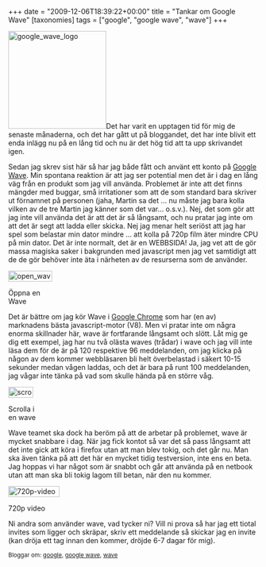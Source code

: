 +++
date = "2009-12-06T18:39:22+00:00"
title = "Tankar om Google Wave"
[taxonomies]
tags = ["google", "google wave", "wave"]
+++

<img class="size-full wp-image-767 alignright" title="google_wave_logo" src="/images/2009/10/google_wave_logo.jpg" alt="google_wave_logo" width="197" height="197" />Det har varit en upptagen tid för mig de senaste månaderna, och det har gått ut på bloggandet, det har inte blivit ett enda inlägg nu på en lång tid och nu är det hög tid att ta upp skrivandet igen.

Sedan jag skrev sist här så har jag både fått och använt ett konto på [Google Wave][1]. Min spontana reaktion är att jag ser potential men det är i dag en lång väg från en produkt som jag vill använda. Problemet är inte att det finns mängder med buggar, små irritationer som att de som standard bara skriver ut förnamnet på personen (jaha, Martin sa det &#8230; nu måste jag bara kolla vilken av de tre Martin jag känner som det var&#8230; o.s.v.). Nej, det som gör att jag inte vill använda det är att det är så långsamt, och nu pratar jag inte om att det är segt att ladda eller skicka. Nej jag menar helt seriöst att jag har spel som belastar min dator mindre &#8230; att kolla på 720p film äter mindre CPU på min dator. Det är inte normalt, det är en WEBBSIDA! Ja, jag vet att de gör massa magiska saker i bakgrunden med javascript men jag vet samtidigt att de de gör behöver inte äta i närheten av de resurserna som de använder.

<div id="attachment_786" style="width: 98px" class="wp-caption alignleft">
  <img class="size-full wp-image-786" title="open_wave" src="/images/2009/12/open_wave.png" alt="open_wave" width="88" height="22" /><p class="wp-caption-text">
    Öppna en Wave
  </p>
</div>

Det är bättre om jag kör Wave i [Google Chrome][2] som har (en av) marknadens bästa javascript-motor (V8). Men vi pratar inte om några enorma skillnader här, wave är fortfarande långsamt och slött. Låt mig ge dig ett exempel, jag har nu två olästa waves (trådar) i wave och jag vill inte läsa dem för de är på 120 respektive 96 meddelanden, om jag klicka på någon av dem kommer webbläsaren bli helt överbelastad i säkert 10-15 sekunder medan vågen laddas, och det är bara på runt 100 meddelanden, jag vågar inte tänka på vad som skulle hända på en större våg.

<div id="attachment_787" style="width: 60px" class="wp-caption alignright">
  <img class="size-full wp-image-787 " title="scroll-wave" src="/images/2009/12/scroll-wave.png" alt="scroll-wave" width="50" height="22" /><p class="wp-caption-text">
    Scrolla i en wave
  </p>
</div>

Wave teamet ska dock ha beröm på att de arbetar på problemet, wave är mycket snabbare i dag. När jag fick kontot så var det så pass långsamt att det inte gick att köra i firefox utan att man blev tokig, och det går nu. Man ska även tänka på att det här en mycket tidig testversion, inte ens en beta. Jag hoppas vi har något som är snabbt och går att använda på en netbook utan att man ska bli tokig lagom till betan, när den nu kommer.

<div id="attachment_788" style="width: 113px" class="wp-caption alignleft">
  <img class="size-full wp-image-788" title="720p-video" src="/images/2009/12/720p-video.png" alt="720p-video" width="103" height="22" /><p class="wp-caption-text">
    720p video
  </p>
</div>

Ni andra som använder wave, vad tycker ni? Vill ni prova så har jag ett tiotal invites som ligger och skräpar, skriv ett meddelande så skickar jag en invite (kan dröja ett tag innan den kommer, dröjde 6-7 dagar för mig).

<small> <p class='technorati-tags'>
  Bloggar om: <a class='technorati-link' href='http://bloggar.se/om/google' rel='tag' target='_self'>google</a>, <a class='technorati-link' href='http://bloggar.se/om/google+wave' rel='tag' target='_self'>google wave</a>, <a class='technorati-link' href='http://bloggar.se/om/wave' rel='tag' target='_self'>wave</a>
</p></small>

 [1]: http://wave.google.com
 [2]: http://www.google.com/chrome
